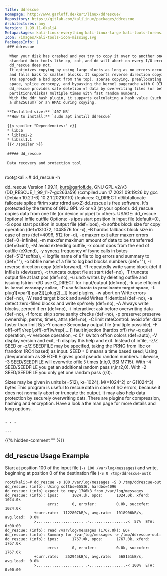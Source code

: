 ```yaml
---
Title: ddrescue
Homepage: http://www.garloff.de/kurt/linux/ddrescue/
Repository: https://gitlab.com/kalilinux/packages/ddrescue
Architectures: any
Version: 1.99.11-0kali4
Metapackages: kali-linux-everything kali-linux-large kali-tools-forensics 
Icon: /images/kali-tools-icon-missing.svg
PackagesInfo: |
 ### ddrescue
 
  When your disk has crashed and you try to copy it over to another one,
  standard Unix tools like cp, cat, and dd will abort on every I/O error,
  dd_rescue does not.
  It optimizes copying by using large blocks as long as no errors occur
  and falls back to smaller blocks. It supports reverse direction copying
  (to approach a bad spot from the top), sparse copying, preallocating
  space, splice zerocopy, and bypassing the kernel pagecache with O_DIRECT.
  dd_rescue provides safe deletion of data by overwriting files (or better
  partitions/disks) multiple times with fast random numbers.
  With the ddr_hash plugin, it supports calculating a hash value (such as
  a sha256sum) or an HMAC during copying.
 
 **Installed size:** `407 KB`  
 **How to install:** `sudo apt install ddrescue`  
 
 {{< spoiler "Dependencies:" >}}
 * libc6 
 * liblzo2-2 
 * libssl1.1 
 {{< /spoiler >}}
 
 ##### dd_rescue
 
 Data recovery and protection tool
 
 ```
 root@kali:~# dd_rescue -h
 
 dd_rescue Version 1.99.11, kurt@garloff.de, GNU GPL v2/v3
  (DD_RESCUE_1_99_11-7-gc263a59)
  (compiled Jun 17 2021 09:19:26 by gcc (Debian 10.2.1-6) 10.2.1 20210110)
  (features: O_DIRECT dl/libfallocate fallocate splice fitrim xattr rdrnd avx2)
 dd_rescue is free software. It's protected by the terms of GNU GPL v2 or v3
  (at your option).
 dd_rescue copies data from one file (or device or pipe) to others.
 USAGE: dd_rescue [options] infile outfile
 Options: -s ipos    start position in  input file (default=0),
          -S opos    start position in output file (def=ipos),
          -b softbs  block size for copy operation (def=131072, 1048576 for -d),
          -B hardbs  fallback block size in case of errs (def=4096, 512 for -d),
          -e maxerr  exit after maxerr errors (def=0=infinite),
          -m maxxfer maximum amount of data to be transferred (def=0=inf),
          -M         avoid extending outfile,
          -x         count opos from the end of outfile (eXtend),
          -y syncsz  frequency of fsync calls in bytes (def=512*softbs),
          -l logfile name of a file to log errors and summary to (def=""),
          -o bbfile  name of a file to log bad blocks numbers (def=""),
          -r         reverse direction copy (def=forward),
          -R         repeatedly write same block (def if infile is /dev/zero),
          -t         truncate output file at start (def=no),
          -T         truncate output file at last pos (def=no),
          -u         undo writes by deleting outfile and issuing fstrim
          -d/D       use O_DIRECT for input/output (def=no),
          -k         use efficient in-kernel zerocopy splice,
          -P         use fallocate to preallocate target space,
          -L plug1[=par1[:par2]][,plug2[,..]]    load plugins,
          -w         abort on Write errors (def=no),
          -W         read target block and avoid Writes if identical (def=no),
          -a         detect zero-filled blocks and write spArsely (def=no),
          -A         Always write blocks, zeroed if err (def=no),
          -i         interactive: ask before overwriting data (def=no),
          -f         force: skip some sanity checks (def=no),
          -p         preserve: preserve ownership, perms, times, attrs (def=no),
          -C limit   rateControl: avoid xfer data faster than limit B/s
          -Y oname   Secondary output file (multiple possible),
          -F off[-off]r/rep[,off[-off]w/rep[,...]]  fault injection (hardbs off) r/w
          -q         quiet operation,
          -v         verbose operation,
          -c 0/1     switch off/on colors (def=auto),
          -V         display version and exit,
          -h         display this help and exit.
 Instead of infile, -z/Z SEED or -z/Z SEEDFILE may be specified, taking the PRNG
  from libc or frandom (RC4 based) as input. SEED = 0 means a time based seed;
  Using /dev/urandom as SEEDFILE gives good pseudo random numbers.
 Likewise, -3 SEED/SEEDFILE will overwrite ofile 3 times (r,ir,0, BSI M7.15).
  With -4 SEED/SEEDFILE you get an additional random pass (r,ir,r2,0).
  With -2 SEED/SEEDFILE you only get one random pass (r,0).
 
 Sizes may be given in units b(=512), k(=1024), M(=1024^2) or G(1024^3) bytes
 This program is useful to rescue data in case of I/O errors, because
  it does not normally abort or truncate the output.
 It may also help data protection by securely overwriting data.
 There are plugins for compression, hashing and encryption.
 Have a look a the man page for more details and long options.
 ```
 
 - - -
 
---
```

{{% hidden-comment "<!--Do not edit anything above this line-->" %}}

## dd_rescue Usage Example

Start at position 100 of the input file (`-s 100 /var/log/messages`) and write, beginning at position 0 of the destination file (`-S 0 /tmp/ddrescue-out`):

```
root@kali:~# dd_rescue -s 100 /var/log/messages -S 0 /tmp/ddrescue-out
dd_rescue: (info): Using softbs=65536, hardbs=4096
dd_rescue: (info) expect to copy 1766kB from /var/log/messages
dd_rescue: (info): ipos:      1024.1k, opos:      1024.0k, xferd:      1024.0k
                   errs:      0, errxfer:         0.0k, succxfer:      1024.0k
             +curr.rate:  1122807kB/s, avg.rate:  1018906kB/s, avg.load:  0.0%
             >.......................-.................<  57%  ETA:  0:00:00
dd_rescue: (info): read /var/log/messages (1767.0k): EOF
dd_rescue: (info): Summary for /var/log/messages -> /tmp/ddrescue-out:
dd_rescue: (info): ipos:      1767.0k, opos:      1767.0k, xferd:      1767.0k
                   errs:      0, errxfer:         0.0k, succxfer:      1767.0k
             +curr.rate:   352945kB/s, avg.rate:   568151kB/s, avg.load:  0.0%
             >.......................-................-< 100%  ETA:  0:00:00
```
